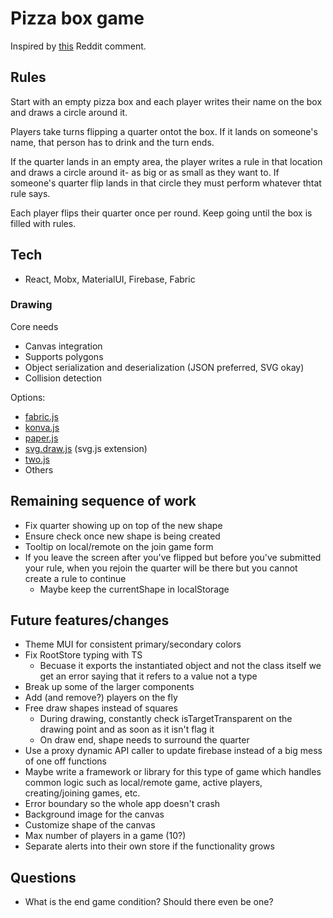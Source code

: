# Pizza box game
Inspired by [this](https://www.reddit.com/r/AskReddit/comments/7m6g6h/drinkers_of_reddit_what_are_some_insanely_good/drs4wil/) Reddit comment.

## Rules
Start with an empty pizza box and each player writes their name on the box and draws a circle around it.

Players take turns flipping a quarter ontot the box. If it lands on someone's name, that person has to drink and the turn ends.

If the quarter lands in an empty area, the player writes a rule in that location and draws a circle around it- as big or as small as they want to. If someone's quarter flip lands in that circle they must perform whatever thtat rule says.

Each player flips their quarter once per round. Keep going until the box is filled with rules.

## Tech
* React, Mobx, MaterialUI, Firebase, Fabric

### Drawing
Core needs
* Canvas integration
* Supports polygons
* Object serialization and deserialization (JSON preferred, SVG okay)
* Collision detection

Options:
* [fabric.js](http://fabricjs.com/)
* [konva.js](https://konvajs.org/)
* [paper.js](http://paperjs.org/)
* [svg.draw.js](https://github.com/svgdotjs/svg.draw.js) (svg.js extension)
* [two.js](https://two.js.org/)
* Others

## Remaining sequence of work
* Fix quarter showing up on top of the new shape
* Ensure check once new shape is being created
* Tooltip on local/remote on the join game form
* If you leave the screen after you've flipped but before you've submitted your rule, when you rejoin the quarter will be there but you cannot create a rule to continue
  * Maybe keep the currentShape in localStorage

## Future features/changes
* Theme MUI for consistent primary/secondary colors
* Fix RootStore typing with TS
  * Becuase it exports the instantiated object and not the class itself we get an error saying that it refers to a value not a type
* Break up some of the larger components
* Add (and remove?) players on the fly
* Free draw shapes instead of squares
  * During drawing, constantly check isTargetTransparent on the drawing point and as soon as it isn't flag it
  * On draw end, shape needs to surround the quarter
* Use a proxy dynamic API caller to update firebase instead of a big mess of one off functions
* Maybe write a framework or library for this type of game which handles common logic such as local/remote game, active players, creating/joining games, etc.
* Error boundary so the whole app doesn't crash
* Background image for the canvas
* Customize shape of the canvas
* Max number of players in a game (10?)
* Separate alerts into their own store if the functionality grows

## Questions
* What is the end game condition? Should there even be one?
